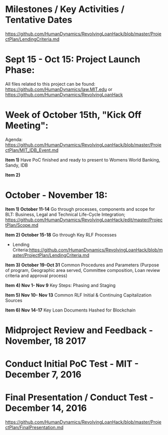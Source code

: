 # Milestones / Key Activities / Tentative Dates

https://github.com/HumanDynamics/RevolvingLoanHack/blob/master/ProjectPlan/LendingCriteria.md

# Sept 15 - Oct 15: Project Launch Phase: 

All files related to this project can be found: https://github.com/HumanDynamics/law.MIT.edu or https://github.com/HumanDynamics/RevolvingLoanHack


# Week of October 15th, "Kick Off Meeting":

Agenda: https://github.com/HumanDynamics/RevolvingLoanHack/blob/master/ProjectPlan/MIT_IDB_Event.md

**Item 1)** Have PoC finished and ready to present to Womens World Banking, Sandy, IDB

**Item 2)**

# October - November 18:
 
**Item 1) October 11-14**  Go through processes, components and scope for BLT: Business, Legal and Technical Life-Cycle Integration; https://github.com/HumanDynamics/RevolvingLoanHack/edit/master/ProjectPlan/Scope.md 

**Item 2) October 15-18** Go through Key RLF Processes
* Lending Criteria:https://github.com/HumanDynamics/RevolvingLoanHack/blob/master/ProjectPlan/LendingCriteria.md

**Item 3) October 19-Oct 31** Common Procedures and Parameters (Purpose of program, Geographic area served, Committee composition, Loan review criteria and approval process) 

**Item 4) Nov 1- Nov 9**  Key Steps: Phasing and Staging 

**Item 5) Nov 10- Nov 13** Common RLF Initial & Continuing Capitalization Sources 

**Item 6) Nov 14-17** Key Loan Documents Hashed for Blockchain

# Midproject Review and Feedback - November, 18 2017

# Conduct Initial PoC Test - MIT - December 7, 2016

# Final Presentation / Conduct Test - December 14, 2016

https://github.com/HumanDynamics/RevolvingLoanHack/blob/master/ProjectPlan/FinalPresentation.md

